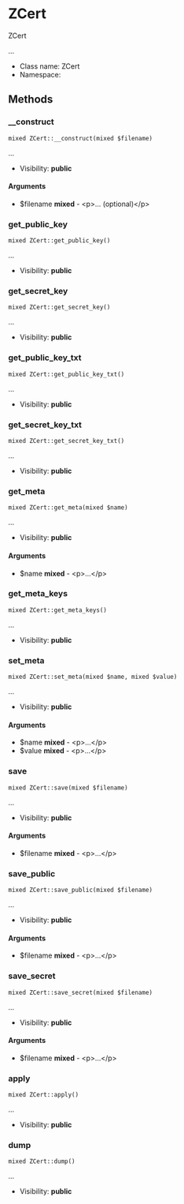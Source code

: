 ZCert
===============

ZCert

...


* Class name: ZCert
* Namespace: 







Methods
-------


### __construct

    mixed ZCert::__construct(mixed $filename)



...

* Visibility: **public**


#### Arguments
* $filename **mixed** - &lt;p&gt;... (optional)&lt;/p&gt;



### get_public_key

    mixed ZCert::get_public_key()



...

* Visibility: **public**




### get_secret_key

    mixed ZCert::get_secret_key()



...

* Visibility: **public**




### get_public_key_txt

    mixed ZCert::get_public_key_txt()



...

* Visibility: **public**




### get_secret_key_txt

    mixed ZCert::get_secret_key_txt()



...

* Visibility: **public**




### get_meta

    mixed ZCert::get_meta(mixed $name)



...

* Visibility: **public**


#### Arguments
* $name **mixed** - &lt;p&gt;...&lt;/p&gt;



### get_meta_keys

    mixed ZCert::get_meta_keys()



...

* Visibility: **public**




### set_meta

    mixed ZCert::set_meta(mixed $name, mixed $value)



...

* Visibility: **public**


#### Arguments
* $name **mixed** - &lt;p&gt;...&lt;/p&gt;
* $value **mixed** - &lt;p&gt;...&lt;/p&gt;



### save

    mixed ZCert::save(mixed $filename)



...

* Visibility: **public**


#### Arguments
* $filename **mixed** - &lt;p&gt;...&lt;/p&gt;



### save_public

    mixed ZCert::save_public(mixed $filename)



...

* Visibility: **public**


#### Arguments
* $filename **mixed** - &lt;p&gt;...&lt;/p&gt;



### save_secret

    mixed ZCert::save_secret(mixed $filename)



...

* Visibility: **public**


#### Arguments
* $filename **mixed** - &lt;p&gt;...&lt;/p&gt;



### apply

    mixed ZCert::apply()



...

* Visibility: **public**




### dump

    mixed ZCert::dump()



...

* Visibility: **public**



